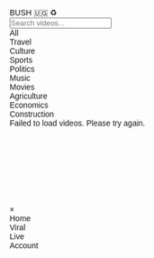 <!DOCTYPE html>
<html lang="en">
<head>
    <meta charset="UTF-8">
    <meta name="viewport" content="width=device-width, initial-scale=1.0">
    <title>BUSH 🇺🇬 ♻️</title>
    <style>
        * {
            margin: 0;
            padding: 0;
            box-sizing: border-box;
            font-family: Arial, sans-serif;
        }

body {
            background-color: #f4f4f4;
            display: flex;
            justify-content: center;
            align-items: flex-start;
            flex-direction: column;
            height: 100vh;
            overflow-y: auto;
        }

  /* Top Navigation Bar */
        .top-nav {
            display: flex;
            justify-content: space-between;
            align-items: center;
            padding: 10px 20px;
            width: 100%;
            background-color: #333;
            color: white;
            position: fixed;
            top: 0;
            z-index: 1000;
        }

  .top-nav .left {
            display: flex;
            align-items: center;
        }

  .top-nav .left i {
            margin-right: 20px;
            font-size: 24px;
            cursor: pointer;
        }

  .top-nav .right {
            font-size: 18px;
            font-weight: bold;
        }

  /* Search Bar */
        .search-bar {
            padding: 10px 20px;
            width: 100%;
            background-color: #444;
            position: fixed;
            top: 60px; /* Adjust based on top-nav height */
            z-index: 1000;
        }

  .search-bar input {
            width: 100%;
            padding: 10px;
            border: none;
            border-radius: 5px;
            font-size: 16px;
        }

  /* Category Navigation Bar */
        .category-nav {
            display: flex;
            overflow-x: auto;
            padding: 10px;
            background-color: #444;
            white-space: nowrap;
            position: fixed;
            top: 110px; /* Adjust based on search-bar height */
            width: 100%;
            z-index: 1000;
        }

  .category-item {
            color: white;
            padding: 10px 20px;
            margin-right: 10px;
            cursor: pointer;
            text-transform: uppercase;
            font-size: 14px;
            font-weight: bold;
        }

  .category-item.active {
            background-color: #555;
        }

  /* Video Grid Section */
        .video-grid {
            display: grid;
            grid-template-columns: repeat(auto-fill, minmax(200px, 1fr));
            gap: 15px;
            padding: 20px;
            width: 100%;
            margin-top: 160px; /* Adjust based on category-nav height */
        }

  .video-item {
            background-color: #fff;
            border-radius: 8px;
            overflow: hidden;
            box-shadow: 0 2px 8px rgba(0, 0, 0, 0.1);
            cursor: pointer;
        }

  .video-item img {
            width: 100%;
            height: auto;
        }

  .video-item .info {
            padding: 10px;
        }

  .video-item .title {
            font-size: 16px;
            font-weight: bold;
            margin-bottom: 5px;
        }

  .video-item .platform {
            font-size: 14px;
            color: #666;
        }

  /* Skeleton Loading */
        .skeleton {
            background-color: #e0e0e0;
            border-radius: 8px;
            overflow: hidden;
            animation: shimmer 1.5s infinite;
        }

  .skeleton img {
            width: 100%;
            height: 150px;
            background-color: #ccc;
        }

  .skeleton .info {
            padding: 10px;
        }

  .skeleton .title {
            height: 20px;
            background-color: #ccc;
            margin-bottom: 10px;
        }

  .skeleton .platform {
            height: 15px;
            background-color: #ccc;
        }

  @keyframes shimmer {
            0% { opacity: 0.5; }
            50% { opacity: 1; }
            100% { opacity: 0.5; }
        }

  /* Video Modal */
        .video-modal {
            display: none;
            position: fixed;
            top: 0;
            left: 0;
            width: 100%;
            height: 100%;
            background-color: rgba(0, 0, 0, 0.8);
            justify-content: center;
            align-items: center;
            z-index: 1000;
        }

  .video-modal iframe {
            width: 80%;
            height: 80%;
            border: none;
        }

  .close-modal {
            position: absolute;
            top: 20px;
            right: 20px;
            color: white;
            font-size: 30px;
            cursor: pointer;
        }

  /* Loading Spinner */
        .loading-spinner {
            display: none;
            justify-content: center;
            padding: 20px;
        }

  .spinner {
            border: 4px solid #f3f3f3;
            border-top: 4px solid #3498db;
            border-radius: 50%;
            width: 40px;
            height: 40px;
            animation: spin 1s linear infinite;
        }

  @keyframes spin {
            0% { transform: rotate(0deg); }
            100% { transform: rotate(360deg); }
        }

  /* Error Message */
        .error-message {
            display: none;
            justify-content: center;
            padding: 20px;
            color: red;
            font-size: 18px;
        }

  /* Back to Top Button */
        .back-to-top {
            display: none;
            position: fixed;
            bottom: 80px;
            right: 20px;
            background-color: #3498db;
            color: white;
            padding: 10px;
            border-radius: 50%;
            cursor: pointer;
            font-size: 24px;
        }

  /* Bottom Navigation Bar */
        .nav-bar {
            display: flex;
            justify-content: space-around;
            position: fixed;
            bottom: 0;
            width: 100%;
            background-color: #333;
            padding: 10px 0;
            z-index: 1000;
        }

  .nav-item {
            color: white;
            text-align: center;
            cursor: pointer;
            text-transform: uppercase;
            font-size: 16px;
        }

  .nav-item i {
            font-size: 24px;
            margin-bottom: 5px;
        }

  .nav-item span {
            display: block;
            font-size: 14px;
            font-weight: bold;
        }

  .upload-item {
            background-color: white;
            color: #333;
            border-radius: 50%;
            width: 60px;
            height: 60px;
            display: flex;
            justify-content: center;
            align-items: center;
            font-size: 30px;
            margin-bottom: 10px;
            border: 2px solid #333;
        }

  .nav-item:hover {
            background-color: #555;
        }
    </style>
    <!-- Firebase SDK -->
    <script src="https://www.gstatic.com/firebasejs/9.6.1/firebase-app.js"></script>
    <script src="https://www.gstatic.com/firebasejs/9.6.1/firebase-auth.js"></script>
    <script src="https://www.gstatic.com/firebasejs/9.6.1/firebase-firestore.js"></script>
</head>
<body>
<!-- Top Navigation Bar -->
    <div class="top-nav">
        <div class="left">
            <i class="fa fa-bell"></i> <!-- Notification Icon -->
            <i class="fa fa-search"></i> <!-- Search Icon -->
        </div>
        <div class="right">
            <span>BUSH 🇺🇬 ♻️</span>
        </div>
    </div>
<!-- Search Bar -->
    <div class="search-bar">
        <input type="text" id="search-input" placeholder="Search videos..." oninput="filterVideos()">
    </div>
<!-- Category Navigation Bar -->
    <div class="category-nav">
        <div class="category-item active" data-category="all">All</div>
        <div class="category-item" data-category="travel">Travel</div>
        <div class="category-item" data-category="culture">Culture</div>
        <div class="category-item" data-category="sports">Sports</div>
        <div class="category-item" data-category="politics">Politics</div>
        <div class="category-item" data-category="music">Music</div>
        <div class="category-item" data-category="movies">Movies</div>
        <div class="category-item" data-category="agriculture">Agriculture</div>
        <div class="category-item" data-category="economics">Economics</div>
        <div class="category-item" data-category="construction">Construction</div>
    </div>
  <!-- Video Grid Section -->
    <div class="video-grid" id="video-grid">
        <!-- Video items will be dynamically inserted here -->
    </div>
<!-- Loading Spinner -->
    <div class="loading-spinner" id="loading-spinner">
        <div class="spinner"></div>
    </div>
<!-- Error Message -->
    <div class="error-message" id="error-message">
        Failed to load videos. Please try again.
    </div>
<!-- Back to Top Button -->
    <div class="back-to-top" id="back-to-top" onclick="scrollToTop()">
        <i class="fa fa-arrow-up"></i>
    </div>
<!-- Video Modal -->
    <div class="video-modal" id="video-modal">
        <span class="close-modal" onclick="closeModal()">&times;</span>
        <iframe id="modal-iframe" src="" frameborder="0" allow="accelerometer; autoplay; encrypted-media; gyroscope; picture-in-picture" allowfullscreen></iframe>
    </div>
<!-- Bottom Navigation Bar -->
    <div class="nav-bar">
        <div class="nav-item">
            <i class="fa fa-home"></i>
            <span>Home</span>
        </div>
        <div class="nav-item">
            <i class="fa fa-fire"></i>
            <span>Viral</span>
        </div>
        <div class="nav-item upload-item">
            <i class="fa fa-upload"></i>
        </div>
        <div class="nav-item">
            <i class="fa fa-bell"></i>
            <span>Live</span>
        </div>
        <div class="nav-item">
            <i class="fa fa-user"></i>
            <span>Account</span>
        </div>
    </div>

  <script>
        // Firebase configuration
        const firebaseConfig = {
            apiKey: "YOUR_FIREBASE_API_KEY",
            authDomain: "YOUR_FIREBASE_AUTH_DOMAIN",
            projectId: "YOUR_FIREBASE_PROJECT_ID",
            storageBucket: "YOUR_FIREBASE_STORAGE_BUCKET",
            messagingSenderId: "YOUR_FIREBASE_MESSAGING_SENDER_ID",
            appId: "YOUR_FIREBASE_APP_ID",
        };

        // Initialize Firebase
        const app = firebase.initializeApp(firebaseConfig);
        const auth = firebase.auth();
        const db = firebase.firestore();

        // User authentication state
        let currentUser = null;

        // Function to handle user login
        async function login(email, password) {
            try {
                const userCredential = await auth.signInWithEmailAndPassword(email, password);
                currentUser = userCredential.user;
                console.log("User logged in:", currentUser);
                loadUserPreferences();
            } catch (error) {
                console.error("Login error:", error.message);
            }
        }

        // Function to handle user signup
        async function signup(email, password) {
            try {
                const userCredential = await auth.createUserWithEmailAndPassword(email, password);
                currentUser = userCredential.user;
                console.log("User signed up:", currentUser);
                saveUserPreferences({ watchedVideos: [], likedVideos: [] });
            } catch (error) {
                console.error("Signup error:", error.message);
            }
        }

        // Function to save user preferences
        async function saveUserPreferences(preferences) {
            if (currentUser) {
                await db.collection("users").doc(currentUser.uid).set(preferences, { merge: true });
                console.log("Preferences saved");
            }
        }

        // Function to load user preferences
        async function loadUserPreferences() {
            if (currentUser) {
                const doc = await db.collection("users").doc(currentUser.uid).get();
                if (doc.exists) {
                    console.log("Preferences loaded:", doc.data());                       
  recommendVideos(doc.data());
                }
            }
        }
  // Function to recommend videos

